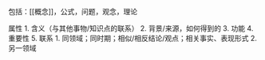 包括：[[概念]]，公式，问题，观念，理论

属性
	1. 含义（与其他事物/知识点的联系）
	2. 背景/来源，如何得到的
	3. 功能
	4. 重要性
	5. 联系
		1. 同领域；同时期；相似/相反结论/观点；相关事实、表现形式
		2. 另一领域